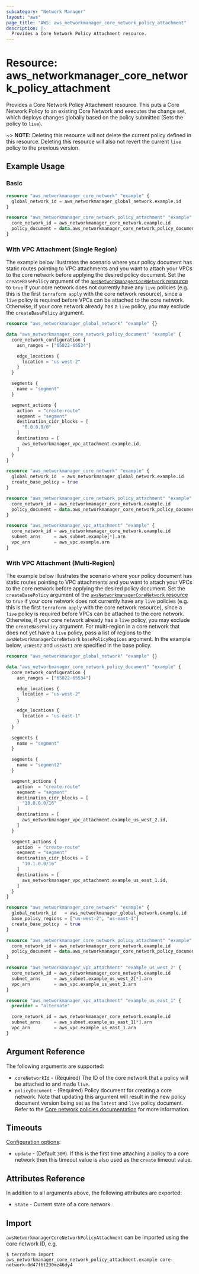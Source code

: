 ```yaml
---
subcategory: "Network Manager"
layout: "aws"
page_title: "AWS: aws_networkmanager_core_network_policy_attachment"
description: |-
  Provides a Core Network Policy Attachment resource.
---
```


# Resource: aws_networkmanager_core_network_policy_attachment

Provides a Core Network Policy Attachment resource. This puts a Core Network Policy to an existing Core Network and executes the change set, which deploys changes globally based on the policy submitted (Sets the policy to `live`).

~> **NOTE:** Deleting this resource will not delete the current policy defined in this resource. Deleting this resource will also not revert the current `live` policy to the previous version.

## Example Usage

### Basic

```terraform
resource "aws_networkmanager_core_network" "example" {
  global_network_id = aws_networkmanager_global_network.example.id
}

resource "aws_networkmanager_core_network_policy_attachment" "example" {
  core_network_id = aws_networkmanager_core_network.example.id
  policy_document = data.aws_networkmanager_core_network_policy_document.example.json
}
```

### With VPC Attachment (Single Region)

The example below illustrates the scenario where your policy document has static routes pointing to VPC attachments and you want to attach your VPCs to the core network before applying the desired policy document. Set the `createBasePolicy` argument of the [`awsNetworkmanagerCoreNetwork` resource](/docs/providers/aws/r/networkmanager_core_network.html) to `true` if your core network does not currently have any `live` policies (e.g. this is the first `terraform apply` with the core network resource), since a `live` policy is required before VPCs can be attached to the core network. Otherwise, if your core network already has a `live` policy, you may exclude the `createBasePolicy` argument.

```terraform
resource "aws_networkmanager_global_network" "example" {}

data "aws_networkmanager_core_network_policy_document" "example" {
  core_network_configuration {
    asn_ranges = ["65022-65534"]

    edge_locations {
      location = "us-west-2"
    }
  }

  segments {
    name = "segment"
  }

  segment_actions {
    action  = "create-route"
    segment = "segment"
    destination_cidr_blocks = [
      "0.0.0.0/0"
    ]
    destinations = [
      aws_networkmanager_vpc_attachment.example.id,
    ]
  }
}

resource "aws_networkmanager_core_network" "example" {
  global_network_id  = aws_networkmanager_global_network.example.id
  create_base_policy = true
}

resource "aws_networkmanager_core_network_policy_attachment" "example" {
  core_network_id = aws_networkmanager_core_network.example.id
  policy_document = data.aws_networkmanager_core_network_policy_document.example.json
}

resource "aws_networkmanager_vpc_attachment" "example" {
  core_network_id = aws_networkmanager_core_network.example.id
  subnet_arns     = aws_subnet.example[*].arn
  vpc_arn         = aws_vpc.example.arn
}
```

### With VPC Attachment (Multi-Region)

The example below illustrates the scenario where your policy document has static routes pointing to VPC attachments and you want to attach your VPCs to the core network before applying the desired policy document. Set the `createBasePolicy` argument of the [`awsNetworkmanagerCoreNetwork` resource](/docs/providers/aws/r/networkmanager_core_network.html) to `true` if your core network does not currently have any `live` policies (e.g. this is the first `terraform apply` with the core network resource), since a `live` policy is required before VPCs can be attached to the core network. Otherwise, if your core network already has a `live` policy, you may exclude the `createBasePolicy` argument. For multi-region in a core network that does not yet have a `live` policy, pass a list of regions to the `awsNetworkmanagerCoreNetwork` `basePolicyRegions` argument. In the example below, `usWest2` and `usEast1` are specified in the base policy.

```terraform
resource "aws_networkmanager_global_network" "example" {}

data "aws_networkmanager_core_network_policy_document" "example" {
  core_network_configuration {
    asn_ranges = ["65022-65534"]

    edge_locations {
      location = "us-west-2"
    }

    edge_locations {
      location = "us-east-1"
    }
  }

  segments {
    name = "segment"
  }

  segments {
    name = "segment2"
  }

  segment_actions {
    action  = "create-route"
    segment = "segment"
    destination_cidr_blocks = [
      "10.0.0.0/16"
    ]
    destinations = [
      aws_networkmanager_vpc_attachment.example_us_west_2.id,
    ]
  }

  segment_actions {
    action  = "create-route"
    segment = "segment"
    destination_cidr_blocks = [
      "10.1.0.0/16"
    ]
    destinations = [
      aws_networkmanager_vpc_attachment.example_us_east_1.id,
    ]
  }
}

resource "aws_networkmanager_core_network" "example" {
  global_network_id   = aws_networkmanager_global_network.example.id
  base_policy_regions = ["us-west-2", "us-east-1"]
  create_base_policy  = true
}

resource "aws_networkmanager_core_network_policy_attachment" "example" {
  core_network_id = aws_networkmanager_core_network.example.id
  policy_document = data.aws_networkmanager_core_network_policy_document.example.json
}

resource "aws_networkmanager_vpc_attachment" "example_us_west_2" {
  core_network_id = aws_networkmanager_core_network.example.id
  subnet_arns     = aws_subnet.example_us_west_2[*].arn
  vpc_arn         = aws_vpc.example_us_west_2.arn
}

resource "aws_networkmanager_vpc_attachment" "example_us_east_1" {
  provider = "alternate"

  core_network_id = aws_networkmanager_core_network.example.id
  subnet_arns     = aws_subnet.example_us_east_1[*].arn
  vpc_arn         = aws_vpc.example_us_east_1.arn
}
```

## Argument Reference

The following arguments are supported:

* `coreNetworkId` - (Required) The ID of the core network that a policy will be attached to and made `live`.
* `policyDocument` - (Required) Policy document for creating a core network. Note that updating this argument will result in the new policy document version being set as the `latest` and `live` policy document. Refer to the [Core network policies documentation](https://docs.aws.amazon.com/network-manager/latest/cloudwan/cloudwan-policy-change-sets.html) for more information.

## Timeouts

[Configuration options](https://developer.hashicorp.com/terraform/language/resources/syntax#operation-timeouts):

* `update` - (Default `30M`). If this is the first time attaching a policy to a core network then this timeout value is also used as the `create` timeout value.

## Attributes Reference

In addition to all arguments above, the following attributes are exported:

* `state` - Current state of a core network.

## Import

`awsNetworkmanagerCoreNetworkPolicyAttachment` can be imported using the core network ID, e.g.

```
$ terraform import aws_networkmanager_core_network_policy_attachment.example core-network-0d47f6t230mz46dy4
```

<!-- cache-key: cdktf-0.17.0-pre.15 input-3f95e6a9a1db8d94dc40b3b0f1625afc85618e053b26f24d978f387e3add12e2 -->